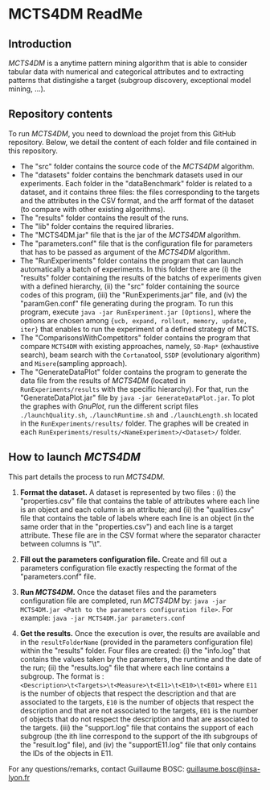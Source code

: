 # MCTS4DM ReadMe

## Introduction
*MCTS4DM* is a anytime pattern mining algorithm that is able to consider tabular data with numerical and categorical attributes and to extracting patterns that distingishe a target (subgroup discovery, exceptional model mining, ...). 

## Repository contents
To run *MCTS4DM*, you need to download the projet from this GitHub repository. Below, we detail the content of each folder and file contained in this repository.
- The "src" folder contains the source code of the *MCTS4DM* algorithm.
- The "datasets" folder contains the benchmark datasets used in our experiments. Each folder in the "dataBenchmark" folder is related to a dataset, and it contains three files: the files corresponding to the targets and the attributes in the CSV format, and the arff format of the dataset (to compare with other existing algorithms).
- The "results" folder contains the result of the runs.
- The "lib" folder contains the required libraries.
- The "MCTS4DM.jar" file that is the jar of the *MCTS4DM* algorithm.
- The "parameters.conf" file that is the configuration file for parameters that has to be passed as argument of the *MCTS4DM* algorithm.
- The "RunExperiments" folder contains the program that can launch automatically a batch of experiments. In this folder there are (i) the "results" folder containing the results of the batchs of experiments given with a defined hierarchy, (ii) the "src" folder containing the source codes of this program, (iii) the "RunExperiments.jar" file, and (iv) the "paramGen.conf" file generating during the program. To run this program, execute `java -jar RunExperiment.jar [Options]`, where the options are chosen among `{ucb, expand, rollout, memory, update, iter}` that enables to run the experiment of a defined strategy of MCTS.
- The "ComparisonsWithCompetitors" folder contains the program that compare `MCTS4DM` with existing approaches, namely, `SD-Map*` (exhaustive search), beam search with the `Cortana`tool, `SSDP` (evolutionary algorithm) and `Misere`(sampling approach).
- The "GenerateDataPlot" folder contains the program to generate the data file from the results of *MCTS4DM* (located in `RunExperiments/results` with the specific hierarchy). For that, run the "GenerateDataPlot.jar" file by `java -jar GenerateDataPlot.jar`. To plot the graphes with *GnuPlot*, run the different script files `./launchQuality.sh`, `./launchRuntime.sh` and `./launchLength.sh` located in the `RunExperiments/results/` folder. The graphes will be created in each `RunExperiments/results/<NameExperiment>/<Dataset>/` folder.

## How to launch *MCTS4DM*
This part details the process to run *MCTS4DM*.

1. **Format the dataset.** A dataset is represented by two files : (i) the "properties.csv" file that contains the table of attributes where each line is an object and each column is an attribute; and (ii) the "qualities.csv" file that contains the table of labels where each line is an object (in the same order that in the "properties.csv") and each line is a target attribute. These file are in the CSV format where the separator character between columns is "\t".

2. **Fill out the parameters configuration file.** Create and fill out a parameters configuration file exactly respecting the format of the "parameters.conf" file.

3. **Run *MCTS4DM*.** Once the dataset files and the parameters configuration file are completed, run *MCTS4DM* by: `java -jar MCTS4DM.jar <Path to the parameters configuration file>`. For example: `java -jar MCTS4DM.jar parameters.conf`

4. **Get the results.** Once the execution is over, the results are available and in the `resultFolderName` (provided in the parameters configuration file) within the "results" folder. Four files are created: (i) the "info.log" that contains the values taken by the parameters, the runtime and the date of the run; (ii) the "results.log" file that where each line contains a subgroup. The format is : `<Description>\t<Targets>\t<Measure>\t<E11>\t<E10>\t<E01>` where `E11` is the number of objects that respect the description and that are associated to the targets, `E10` is the number of objects that respect the description and that are not associated to the targets, `E01` is the number of objects that do not respect the description and that are associated to the targets. (iii) the "support.log" file that contains the support of each subgroup (the ith line correspond to the support of the ith subgroups of the "result.log" file), and (iv) the "supportE11.log" file that only contains the IDs of the objects in E11.

For any questions/remarks, contact Guillaume BOSC: guillaume.bosc@insa-lyon.fr
